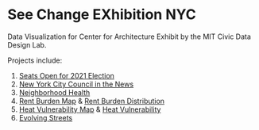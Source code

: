 # See Change EXhibition NYC

Data Visualization for Center for Architecture Exhibit by the MIT Civic Data Design Lab.

Projects include:
1. [Seats Open for 2021 Election](https://civic-data-design-lab.github.io/see-change-nyc/OpenSeats) 
2. [New York City Council in the News](https://civic-data-design-lab.github.io/see-change-nyc/NewYorkTimes)
3. [Neighborhood Health](https://civic-data-design-lab.github.io/see-change-nyc/NeighborhoodHealth)
4. [Rent Burden Map](https://civic-data-design-lab.github.io/see-change-nyc/RentBurdenMap) & [Rent Burden Distribution](https://civic-data-design-lab.github.io/see-change-nyc/RentBurden)
5. [Heat Vulnerability Map](https://civic-data-design-lab.github.io/see-change-nyc/HeatVulnerabilityMap) & [Heat Vulnerability](https://civic-data-design-lab.github.io/see-change-nyc/HeatVulnerability)
6. [Evolving Streets](https://civic-data-design-lab.github.io/see-change-nyc/EvolvingStreetsMap)
